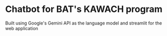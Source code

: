 # Chatbot for BAT's KAWACH program
Built using Google's Gemini API as the language model and streamlit for the web application